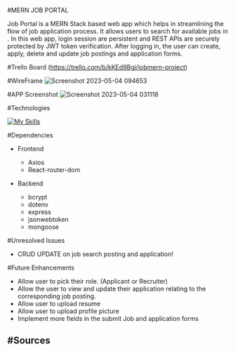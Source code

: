 #MERN JOB PORTAL 

Job Portal is a MERN Stack based web app which helps in streamlining the flow of job application process. It allows users to search for available jobs in . In this web app, login session are persistent and REST APIs are securely protected by JWT token verification. After logging in, the user can create, apply, delete and update job postings and application forms. 

#Trello Board
(https://trello.com/b/kKEd9Bgj/jobmern-project)

#WireFrame
![Screenshot 2023-05-04 094653](https://user-images.githubusercontent.com/122950634/236225526-6feeaf4a-6d5f-4c3a-b50e-53feb96f0886.png)

#APP Screenshot
![Screenshot 2023-05-04 031118](https://user-images.githubusercontent.com/122950634/236134972-38327482-9650-44b1-9a6c-0ecc0912f4e5.png)

#Technologies

[![My Skills](https://skills.thijs.gg/icons?i=mongodb,express,react,nodejs)](https://skills.thijs.gg)

#Dependencies
- Frontend
  - Axios
  - React-router-dom

- Backend
  - bcrypt
  - dotenv
  - express
  - jsonwebtoken
  - mongoose

#Unresolved Issues
- CRUD UPDATE on job search posting and application!

#Future Enhancements
- Allow user to pick their role. (Applicant or Recruiter)
- Allow the user to view and update their application relating to the corresponding job posting.
- Allow user to upload resume
- Allow user to upload profile picture
- Implement more fields in the submit Job and application forms


#Sources
- 





